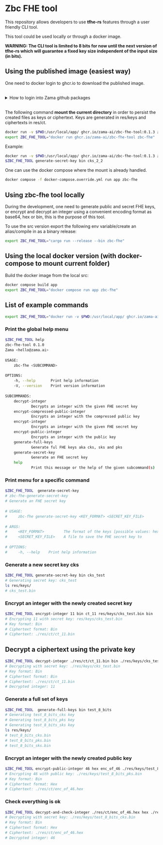 # Zbc FHE tool

This repository allows developers to use __tfhe-rs__ features through a user friendly CLI tool.

This tool could be used locally or through a docker image. 

**WARNING: The CLI tool is limited to 8 bits for now until the next version of tfhe-rs which will guarantee a fixed key size independent of the input size (in bits).**



## Using the published image (easiest way)

One need to docker login to ghcr.io to download the published image.

<br />
<details>
  <summary>How to login into Zama github packages</summary>
<br />

1. Create a PAT (Personnal Access token) in github **developer settings** with a read (write if necessary) access to Zama github registry. 
2. Execute docker login ghcr.io with your **github account name** and the **newly created PAT**.


![PAT](./ressources/PAT_github_packages.png)
</details>
<br />

The following command **mount the current directory** in order to persist the created files as keys or ciphertext.
Keys are generated in res/keys and ciphertexts in res/ct.

```bash
docker run -v $PWD:/usr/local/app/ ghcr.io/zama-ai/zbc-fhe-tool:0.1.3 zbc-fhe
export ZBC_FHE_TOOL="docker run ghcr.io/zama-ai/zbc-fhe-tool zbc-fhe"
```

Example:

```bash
docker run -v $PWD:/usr/local/app/ ghcr.io/zama-ai/zbc-fhe-tool:0.1.3 zbc-fhe generate-secret-key bin cks_2_2
$ZBC_FHE_TOOL generate-secret-key bin cks_2_2
```

One can use the docker compose where the mount is already handled. 

```bash
docker compose -f docker-compose.override.yml run app zbc-fhe
```


## Using zbc-fhe tool locally

During the development, one need to generate public and secret FHE keys, or encrypt and decrypt an integer using a convenient encoding format as base64, hex or bin, this is the purpose of this tool. 

To use the src version export the following env variable/create an alias/compile in as a binary release:
```bash
export ZBC_FHE_TOOL="cargo run --release --bin zbc-fhe"
```

## Using the local docker version (with docker-compose to mount current folder)

Build the docker image from the local src:

```bash
docker compose build app
export ZBC_FHE_TOOL="docker compose run app zbc-fhe"
```


## List of example commands

```bash
export ZBC_FHE_TOOL="docker run -v $PWD:/usr/local/app/ ghcr.io/zama-ai/zbc-fhe-tool:0.1.3 zbc-fhe"
```

### Print the global help menu

```bash
$ZBC_FHE_TOOL help
zbc-fhe-tool 0.1.0
Zama <hello@zama.ai>

USAGE:
    zbc-fhe <SUBCOMMAND>

OPTIONS:
    -h, --help       Print help information
    -V, --version    Print version information

SUBCOMMANDS:
    decrypt-integer
            Decrypts an integer with the given FHE secret key
    encrypt-compressed-public-integer
            Encrypts an integer with the compressed public key
    encrypt-integer
            Encrypts an integer with the given FHE secret key
    encrypt-public-integer
            Encrypts an integer with the public key
    generate-full-keys
            Generate ful FHE keys aka cks, sks and pks
    generate-secret-key
            Generate an FHE secret key
    help
            Print this message or the help of the given subcommand(s)
```

### Print menu for a specific command

```bash
$ZBC_FHE_TOOL  generate-secret-key
# zbc-fhe-generate-secret-key 
# Generate an FHE secret key

# USAGE:
#     zbc-fhe generate-secret-key <KEY_FORMAT> <SECRET_KEY_FILE>

# ARGS:
#     <KEY_FORMAT>         The format of the keys [possible values: hex, base64, bin]
#     <SECRET_KEY_FILE>    A file to save the FHE secret key to

# OPTIONS:
#     -h, --help    Print help information
```

### Generate a new secret key cks

```bash
$ZBC_FHE_TOOL generate-secret-key bin cks_test 
# Generating secret key: cks_test 
ls res/keys/
# cks_test.bin
```

### Encrypt an integer with the newly created secret key

```bash
$ZBC_FHE_TOOL encrypt-integer 11 bin ct_11 res/keys/cks_test.bin bin
# Encrypting 11 with secret key: res/keys/cks_test.bin
# Key format: Bin
# Ciphertext format: Bin
# Ciphertext: ./res/ct/ct_11.bin
```

## Decrypt a ciphertext using the private key

```bash
$ZBC_FHE_TOOL decrypt-integer ./res/ct/ct_11.bin bin ./res/keys/cks_test.bin bin 
# Decrypting with secret key: ./res/keys/cks_test.bin
# Key format: Bin
# Ciphertext format: Bin
# Ciphertext: ./res/ct/ct_11.bin
# Decrypted integer: 11
```

### Generate a full set of keys

```bash
$ZBC_FHE_TOOL  generate-full-keys bin test_8_bits 
# Generating test_8_bits_cks key
# Generating test_8_bits_pks key
# Generating test_8_bits_sks key
ls res/keys/
# test_8_bits_cks.bin
# test_8_bits_pks.bin
# test_8_bits_sks.bin
```

### Encrypt an integer with the newly created public key

```bash
$ZBC_FHE_TOOL encrypt-public-integer 46 hex enc_of_46 ./res/keys/test_8_bits_pks.bin bin 
# Encrypting 46 with public key: ./res/keys/test_8_bits_pks.bin
# Key format: Bin
# Ciphertext format: Hex
# Ciphertext: ./res/ct/enc_of_46.hex
```


### Check everything is ok 


```bash
$ZBC_FHE_TOOL decrypt-and-check-integer ./res/ct/enc_of_46.hex hex ./res/keys/test_8_bits_cks.bin bin 46
# Decrypting with secret key: ./res/keys/test_8_bits_cks.bin
# Key format: Bin
# Ciphertext format: Hex
# Ciphertext: ./res/ct/enc_of_46.hex
# Decrypted integer: 46
```

